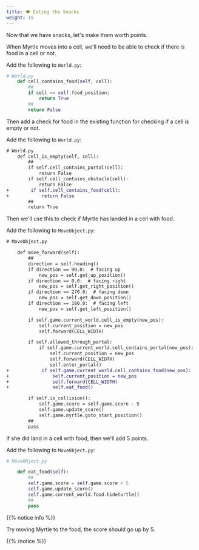 ```yaml
---
title: 🍽️ Eating the Snacks
weight: 15
---
```


Now that we have snacks, let's make them worth points.

When Myrtle moves into a cell, we'll need to be able to check if there is food in a cell or not.

Add the following to `World.py`:

```python
# World.py
    def cell_contains_food(self, cell):
        ##
        if cell == self.food_position:
            return True
        ##
        return False
```

Then add a check for food in the existing function for checking if a cell is empty or not.

Add the following to `World.py`:

```diff
# World.py
    def cell_is_empty(self, cell):
        ##
        if self.cell_contains_portal(cell):
            return False
        if self.cell_contains_obstacle(cell):
            return False
+        if self.cell_contains_food(cell):
+            return False
        ##
        return True
```

Then we'll use this to check if Myrtle has landed in a cell with food.

Add the following to `MoveObject.py`:

```diff
# MoveObject.py

    def move_forward(self):
        ##
        direction = self.heading()
        if direction == 90.0:  # facing up
            new_pos = self.get_up_position()
        if direction == 0.0:  # facing right
            new_pos = self.get_right_position()
        if direction == 270.0:  # facing down
            new_pos = self.get_down_position()
        if direction == 180.0:  # facing left
            new_pos = self.get_left_position()

        if self.game.current_world.cell_is_empty(new_pos):
            self.current_position = new_pos
            self.forward(CELL_WIDTH)

        if self.allowed_through_portal:
            if self.game.current_world.cell_contains_portal(new_pos):
                self.current_position = new_pos
                self.forward(CELL_WIDTH)
                self.enter_portal()
+            if self.game.current_world.cell_contains_food(new_pos):
+                self.current_position = new_pos
+                self.forward(CELL_WIDTH)
+                self.eat_food()

        if self.is_collision():
            self.game.score = self.game.score - 5
            self.game.update_score()
            self.game.myrtle.goto_start_position()
        ##
        pass
```

If she did land in a cell with food, then we'll add 5 points.

Add the following to `MoveObject.py`:

```python
# MoveObject.py

    def eat_food(self):
        ##
        self.game.score = self.game.score + 5
        self.game.update_score()
        self.game.current_world.food.hideturtle()
        ##
        pass
```

{{% notice info %}}

Try moving Myrtle to the food, the score should go up by 5.

{{% /notice %}}
